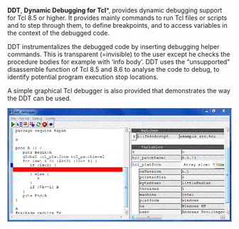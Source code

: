 **DDT**, **Dynamic Debugging for Tcl***, provides dynamic debugging support for Tcl 8.5 or higher.  It provides mainly commands to run Tcl files or scripts and to step through them, to define breakpoints, and to access variables in the context of the debugged code.

DDT instrumentalizes the debugged code by inserting debugging helper commands.  This is transparent (=invisible) to the user except he checks the procedure bodies for example with ‘info body’. DDT uses the “unsupported” disassemble function of Tcl 8.5 and 8.6 to analyse the code to debug, to identify potential program execution stop locations.

A simple graphical Tcl debugger is also provided that demonstrates the way the DDT can be used.

![DDT debugger](https://github.com/Drolla/ddt/blob/master/developper/doc/ddt_debugger.gif)

